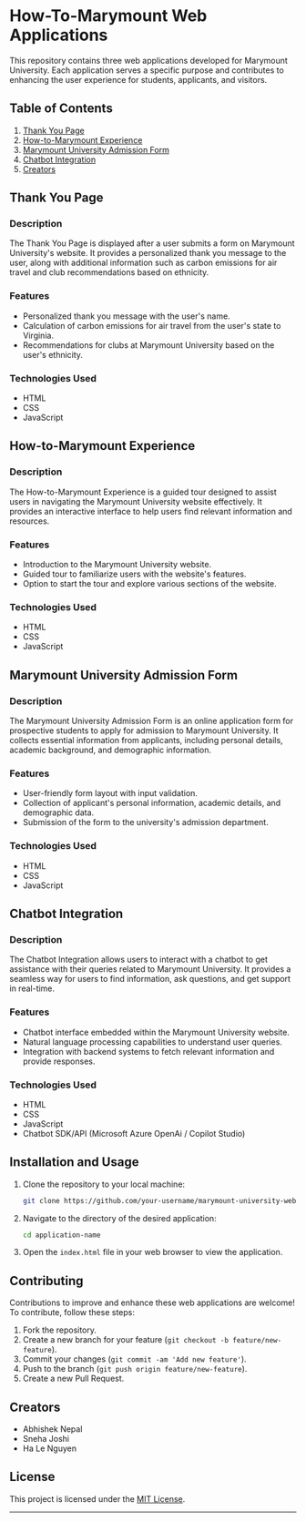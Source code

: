 # How-To-Marymount Web Applications

This repository contains three web applications developed for Marymount University. Each application serves a specific purpose and contributes to enhancing the user experience for students, applicants, and visitors.

## Table of Contents

1. [Thank You Page](#thank-you-page)
2. [How-to-Marymount Experience](#how-to-marymount-experience)
3. [Marymount University Admission Form](#marymount-university-admission-form)
4. [Chatbot Integration](#chatbot-integration)
5. [Creators](#creators)

## Thank You Page

### Description
The Thank You Page is displayed after a user submits a form on Marymount University's website. It provides a personalized thank you message to the user, along with additional information such as carbon emissions for air travel and club recommendations based on ethnicity.

### Features
- Personalized thank you message with the user's name.
- Calculation of carbon emissions for air travel from the user's state to Virginia.
- Recommendations for clubs at Marymount University based on the user's ethnicity.

### Technologies Used
- HTML
- CSS
- JavaScript

## How-to-Marymount Experience

### Description
The How-to-Marymount Experience is a guided tour designed to assist users in navigating the Marymount University website effectively. It provides an interactive interface to help users find relevant information and resources.

### Features
- Introduction to the Marymount University website.
- Guided tour to familiarize users with the website's features.
- Option to start the tour and explore various sections of the website.

### Technologies Used
- HTML
- CSS
- JavaScript

## Marymount University Admission Form

### Description
The Marymount University Admission Form is an online application form for prospective students to apply for admission to Marymount University. It collects essential information from applicants, including personal details, academic background, and demographic information.

### Features
- User-friendly form layout with input validation.
- Collection of applicant's personal information, academic details, and demographic data.
- Submission of the form to the university's admission department.

### Technologies Used
- HTML
- CSS
- JavaScript

## Chatbot Integration

### Description
The Chatbot Integration allows users to interact with a chatbot to get assistance with their queries related to Marymount University. It provides a seamless way for users to find information, ask questions, and get support in real-time.

### Features
- Chatbot interface embedded within the Marymount University website.
- Natural language processing capabilities to understand user queries.
- Integration with backend systems to fetch relevant information and provide responses.

### Technologies Used
- HTML
- CSS
- JavaScript
- Chatbot SDK/API (Microsoft Azure OpenAi / Copilot Studio)

## Installation and Usage

1. Clone the repository to your local machine:
   ```bash
   git clone https://github.com/your-username/marymount-university-web.git
   ```

2. Navigate to the directory of the desired application:
   ```bash
   cd application-name
   ```

3. Open the `index.html` file in your web browser to view the application.

## Contributing

Contributions to improve and enhance these web applications are welcome! To contribute, follow these steps:
1. Fork the repository.
2. Create a new branch for your feature (`git checkout -b feature/new-feature`).
3. Commit your changes (`git commit -am 'Add new feature'`).
4. Push to the branch (`git push origin feature/new-feature`).
5. Create a new Pull Request.

## Creators

- Abhishek Nepal
- Sneha Joshi
- Ha Le Nguyen

## License

This project is licensed under the [MIT License](LICENSE).

---

